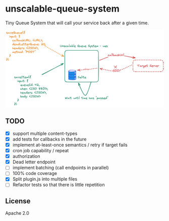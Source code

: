 # unscalable-queue-system

Tiny Queue System that will call your service back
after a given time.

![Architecture](./architecture.png)

## TODO

* [x] support multiple content-types
* [x] add tests for callbacks in the future
* [x] implement at-least-once semantics / retry if target fails
* [x] cron job capability / repeat
* [x] authorization
* [x] Dead letter endpoint
* [ ] implement batching (call endpoints in parallel)
* [ ] 100% code coverage
* [x] Split plugin.js into multiple files
* [ ] Refactor tests so that there is little repetition

## License

Apache 2.0
